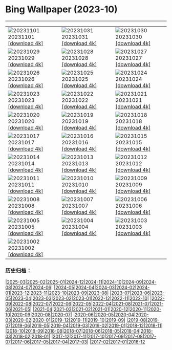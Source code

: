 # Bing Wallpaper (2023-10)
**************

<table><tr><td><img src="https://www.bing.com/th?id=OHR.HautBarr_EN-IN3887832280_1920x1080.jpg" alt="20231101"> 20231101 <a href="https://www.bing.com/th?id=OHR.HautBarr_EN-IN3887832280_UHD.jpg">[download 4k]</a></td><td><img src="https://www.bing.com/th?id=OHR.FuzerCastle_EN-IN7089088416_1920x1080.jpg" alt="20231031"> 20231031 <a href="https://www.bing.com/th?id=OHR.FuzerCastle_EN-IN7089088416_UHD.jpg">[download 4k]</a></td><td><img src="https://www.bing.com/th?id=OHR.AutumnRaven_EN-IN6850233265_1920x1080.jpg" alt="20231030"> 20231030 <a href="https://www.bing.com/th?id=OHR.AutumnRaven_EN-IN6850233265_UHD.jpg">[download 4k]</a></td></tr><tr><td><img src="https://www.bing.com/th?id=OHR.SavannahSculpture_EN-IN6597783856_1920x1080.jpg" alt="20231029"> 20231029 <a href="https://www.bing.com/th?id=OHR.SavannahSculpture_EN-IN6597783856_UHD.jpg">[download 4k]</a></td><td><img src="https://www.bing.com/th?id=OHR.FiveWinds_EN-IN6400714117_1920x1080.jpg" alt="20231028"> 20231028 <a href="https://www.bing.com/th?id=OHR.FiveWinds_EN-IN6400714117_UHD.jpg">[download 4k]</a></td><td><img src="https://www.bing.com/th?id=OHR.OldBridgeSkye_EN-IN6114591021_1920x1080.jpg" alt="20231027"> 20231027 <a href="https://www.bing.com/th?id=OHR.OldBridgeSkye_EN-IN6114591021_UHD.jpg">[download 4k]</a></td></tr><tr><td><img src="https://www.bing.com/th?id=OHR.ViennaAutumn_EN-IN5923148753_1920x1080.jpg" alt="20231026"> 20231026 <a href="https://www.bing.com/th?id=OHR.ViennaAutumn_EN-IN5923148753_UHD.jpg">[download 4k]</a></td><td><img src="https://www.bing.com/th?id=OHR.GrandStaircase_EN-IN5738946935_1920x1080.jpg" alt="20231025"> 20231025 <a href="https://www.bing.com/th?id=OHR.GrandStaircase_EN-IN5738946935_UHD.jpg">[download 4k]</a></td><td><img src="https://www.bing.com/th?id=OHR.VijayadashamiFestival_EN-IN5330705675_1920x1080.jpg" alt="20231024"> 20231024 <a href="https://www.bing.com/th?id=OHR.VijayadashamiFestival_EN-IN5330705675_UHD.jpg">[download 4k]</a></td></tr><tr><td><img src="https://www.bing.com/th?id=OHR.PoconosMaze_EN-IN9531761030_1920x1080.jpg" alt="20231023"> 20231023 <a href="https://www.bing.com/th?id=OHR.PoconosMaze_EN-IN9531761030_UHD.jpg">[download 4k]</a></td><td><img src="https://www.bing.com/th?id=OHR.AstoriaBridge_EN-IN4923523850_1920x1080.jpg" alt="20231022"> 20231022 <a href="https://www.bing.com/th?id=OHR.AstoriaBridge_EN-IN4923523850_UHD.jpg">[download 4k]</a></td><td><img src="https://www.bing.com/th?id=OHR.MehrangarhJodhpur_EN-IN9646660866_1920x1080.jpg" alt="20231021"> 20231021 <a href="https://www.bing.com/th?id=OHR.MehrangarhJodhpur_EN-IN9646660866_UHD.jpg">[download 4k]</a></td></tr><tr><td><img src="https://www.bing.com/th?id=OHR.PygmySloth_EN-IN4513982904_1920x1080.jpg" alt="20231020"> 20231020 <a href="https://www.bing.com/th?id=OHR.PygmySloth_EN-IN4513982904_UHD.jpg">[download 4k]</a></td><td><img src="https://www.bing.com/th?id=OHR.GoddessDurga_EN-IN0729980140_1920x1080.jpg" alt="20231019"> 20231019 <a href="https://www.bing.com/th?id=OHR.GoddessDurga_EN-IN0729980140_UHD.jpg">[download 4k]</a></td><td><img src="https://www.bing.com/th?id=OHR.KodiakAlaska_EN-IN7392777987_1920x1080.jpg" alt="20231018"> 20231018 <a href="https://www.bing.com/th?id=OHR.KodiakAlaska_EN-IN7392777987_UHD.jpg">[download 4k]</a></td></tr><tr><td><img src="https://www.bing.com/th?id=OHR.SpreadsheetDay_EN-IN8150896497_1920x1080.jpg" alt="20231017"> 20231017 <a href="https://www.bing.com/th?id=OHR.SpreadsheetDay_EN-IN8150896497_UHD.jpg">[download 4k]</a></td><td><img src="https://www.bing.com/th?id=OHR.GoldenEnchantments_EN-IN7563060765_1920x1080.jpg" alt="20231016"> 20231016 <a href="https://www.bing.com/th?id=OHR.GoldenEnchantments_EN-IN7563060765_UHD.jpg">[download 4k]</a></td><td><img src="https://www.bing.com/th?id=OHR.AutumnHedgehog_EN-IN7225406586_1920x1080.jpg" alt="20231015"> 20231015 <a href="https://www.bing.com/th?id=OHR.AutumnHedgehog_EN-IN7225406586_UHD.jpg">[download 4k]</a></td></tr><tr><td><img src="https://www.bing.com/th?id=OHR.RingEclipse_EN-IN6870021525_1920x1080.jpg" alt="20231014"> 20231014 <a href="https://www.bing.com/th?id=OHR.RingEclipse_EN-IN6870021525_UHD.jpg">[download 4k]</a></td><td><img src="https://www.bing.com/th?id=OHR.ViesteItaly_EN-IN6591847395_1920x1080.jpg" alt="20231013"> 20231013 <a href="https://www.bing.com/th?id=OHR.ViesteItaly_EN-IN6591847395_UHD.jpg">[download 4k]</a></td><td><img src="https://www.bing.com/th?id=OHR.IdahoBarn_EN-IN6140166032_1920x1080.jpg" alt="20231012"> 20231012 <a href="https://www.bing.com/th?id=OHR.IdahoBarn_EN-IN6140166032_UHD.jpg">[download 4k]</a></td></tr><tr><td><img src="https://www.bing.com/th?id=OHR.JohnDayFossil_EN-IN5898727477_1920x1080.jpg" alt="20231011"> 20231011 <a href="https://www.bing.com/th?id=OHR.JohnDayFossil_EN-IN5898727477_UHD.jpg">[download 4k]</a></td><td><img src="https://www.bing.com/th?id=OHR.SoprisSunrise_EN-IN4707739912_1920x1080.jpg" alt="20231010"> 20231010 <a href="https://www.bing.com/th?id=OHR.SoprisSunrise_EN-IN4707739912_UHD.jpg">[download 4k]</a></td><td><img src="https://www.bing.com/th?id=OHR.GwaliorFortMP_EN-IN4137933501_1920x1080.jpg" alt="20231009"> 20231009 <a href="https://www.bing.com/th?id=OHR.GwaliorFortMP_EN-IN4137933501_UHD.jpg">[download 4k]</a></td></tr><tr><td><img src="https://www.bing.com/th?id=OHR.OctoClam_EN-IN3159038721_1920x1080.jpg" alt="20231008"> 20231008 <a href="https://www.bing.com/th?id=OHR.OctoClam_EN-IN3159038721_UHD.jpg">[download 4k]</a></td><td><img src="https://www.bing.com/th?id=OHR.GrizzlyFalls_EN-IN2755577856_1920x1080.jpg" alt="20231007"> 20231007 <a href="https://www.bing.com/th?id=OHR.GrizzlyFalls_EN-IN2755577856_UHD.jpg">[download 4k]</a></td><td><img src="https://www.bing.com/th?id=OHR.TaughannockFalls_EN-IN2385233459_1920x1080.jpg" alt="20231006"> 20231006 <a href="https://www.bing.com/th?id=OHR.TaughannockFalls_EN-IN2385233459_UHD.jpg">[download 4k]</a></td></tr><tr><td><img src="https://www.bing.com/th?id=OHR.GentooJump_EN-IN2482357761_1920x1080.jpg" alt="20231005"> 20231005 <a href="https://www.bing.com/th?id=OHR.GentooJump_EN-IN2482357761_UHD.jpg">[download 4k]</a></td><td><img src="https://www.bing.com/th?id=OHR.TarantulaNebula_EN-IN5707966238_1920x1080.jpg" alt="20231004"> 20231004 <a href="https://www.bing.com/th?id=OHR.TarantulaNebula_EN-IN5707966238_UHD.jpg">[download 4k]</a></td><td><img src="https://www.bing.com/th?id=OHR.WhitsundaySwirl_EN-IN5486180596_1920x1080.jpg" alt="20231003"> 20231003 <a href="https://www.bing.com/th?id=OHR.WhitsundaySwirl_EN-IN5486180596_UHD.jpg">[download 4k]</a></td></tr><tr><td><img src="https://www.bing.com/th?id=OHR.MahatmaGandhi_EN-IN0914326367_1920x1080.jpg" alt="20231002"> 20231002 <a href="https://www.bing.com/th?id=OHR.MahatmaGandhi_EN-IN0914326367_UHD.jpg">[download 4k]</a></td><td></td><td></td></tr></table>

### 历史归档：

|[2025-03](/../2025-03/2025-03.md)|[2025-02](/../2025-02/2025-02.md)|[2025-01](/../2025-01/2025-01.md)|[2024-12](/../2024-12/2024-12.md)|[2024-11](/../2024-11/2024-11.md)|[2024-10](/../2024-10/2024-10.md)|[2024-09](/../2024-09/2024-09.md)|[2024-08](/../2024-08/2024-08.md)|[2024-07](/../2024-07/2024-07.md)|[2024-06](/../2024-06/2024-06.md)|
|[2024-05](/../2024-05/2024-05.md)|[2024-04](/../2024-04/2024-04.md)|[2024-03](/../2024-03/2024-03.md)|[2024-02](/../2024-02/2024-02.md)|[2024-01](/../2024-01/2024-01.md)|[2023-12](/../2023-12/2023-12.md)|[2023-11](/../2023-11/2023-11.md)|[2023-10](/2023-10.md)|[2023-09](/../2023-09/2023-09.md)|[2023-08](/../2023-08/2023-08.md)|
|[2023-07](/../2023-07/2023-07.md)|[2023-06](/../2023-06/2023-06.md)|[2023-05](/../2023-05/2023-05.md)|[2023-04](/../2023-04/2023-04.md)|[2023-03](/../2023-03/2023-03.md)|[2023-02](/../2023-02/2023-02.md)|[2023-01](/../2023-01/2023-01.md)|[2022-12](/../2022-12/2022-12.md)|[2022-11](/../2022-11/2022-11.md)|[2022-10](/../2022-10/2022-10.md)|
|[2022-09](/../2022-09/2022-09.md)|[2022-08](/../2022-08/2022-08.md)|[2022-07](/../2022-07/2022-07.md)|[2022-06](/../2022-06/2022-06.md)|[2022-05](/../2022-05/2022-05.md)|[2022-04](/../2022-04/2022-04.md)|[2021-08](/../2021-08/2021-08.md)|[2021-07](/../2021-07/2021-07.md)|[2021-06](/../2021-06/2021-06.md)|[2021-05](/../2021-05/2021-05.md)|
|[2021-04](/../2021-04/2021-04.md)|[2021-03](/../2021-03/2021-03.md)|[2021-02](/../2021-02/2021-02.md)|[2021-01](/../2021-01/2021-01.md)|[2020-12](/../2020-12/2020-12.md)|[2020-11](/../2020-11/2020-11.md)|[2020-10](/../2020-10/2020-10.md)|[2020-09](/../2020-09/2020-09.md)|[2020-08](/../2020-08/2020-08.md)|[2020-07](/../2020-07/2020-07.md)|
|[2020-06](/../2020-06/2020-06.md)|[2020-05](/../2020-05/2020-05.md)|[2020-04](/../2020-04/2020-04.md)|[2020-03](/../2020-03/2020-03.md)|[2020-02](/../2020-02/2020-02.md)|[2020-01](/../2020-01/2020-01.md)|[2019-12](/../2019-12/2019-12.md)|[2019-11](/../2019-11/2019-11.md)|[2019-10](/../2019-10/2019-10.md)|[2019-09](/../2019-09/2019-09.md)|
|[2019-08](/../2019-08/2019-08.md)|[2019-07](/../2019-07/2019-07.md)|[2019-06](/../2019-06/2019-06.md)|[2019-05](/../2019-05/2019-05.md)|[2019-04](/../2019-04/2019-04.md)|[2019-03](/../2019-03/2019-03.md)|[2019-02](/../2019-02/2019-02.md)|[2019-01](/../2019-01/2019-01.md)|[2018-12](/../2018-12/2018-12.md)|[2018-11](/../2018-11/2018-11.md)|
|[2018-10](/../2018-10/2018-10.md)|[2018-09](/../2018-09/2018-09.md)|[2018-08](/../2018-08/2018-08.md)|[2018-07](/../2018-07/2018-07.md)|[2018-06](/../2018-06/2018-06.md)|[2018-05](/../2018-05/2018-05.md)|[2018-04](/../2018-04/2018-04.md)|[2018-03](/../2018-03/2018-03.md)|[2018-02](/../2018-02/2018-02.md)|[2018-01](/../2018-01/2018-01.md)|
|[2017-12](/../2017-12/2017-12.md)|[2017-11](/../2017-11/2017-11.md)|[2017-10](/../2017-10/2017-10.md)|[2017-09](/../2017-09/2017-09.md)|[2017-08](/../2017-08/2017-08.md)|[2017-07](/../2017-07/2017-07.md)|[2017-06](/../2017-06/2017-06.md)|[2017-05](/../2017-05/2017-05.md)|[2017-04](/../2017-04/2017-04.md)|[2017-03](/../2017-03/2017-03.md)|
|[2017-02](/../2017-02/2017-02.md)|[2017-01](/../2017-01/2017-01.md)|[2016-12](/../2016-12/2016-12.md)